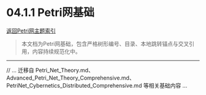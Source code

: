 # 04.1.1 Petri网基础

[返回Petri网主题索引](./README.md)

> 本文档为Petri网基础，包含严格树形编号、目录、本地跳转锚点与交叉引用，内容持续规范化中。

---

// ... 迁移自 Petri_Net_Theory.md、Advanced_Petri_Net_Theory_Comprehensive.md、PetriNet_Cybernetics_Distributed_Comprehensive.md 等相关基础内容 ...
